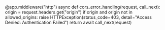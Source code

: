 @app.middleware("http")
async def cors_error_handling(request, call_next):
    origin = request.headers.get("origin")
    if origin and origin not in allowed_origins:
        raise HTTPException(status_code=403, detail="Access Denied: Authentication Failed")
    return await call_next(request)
